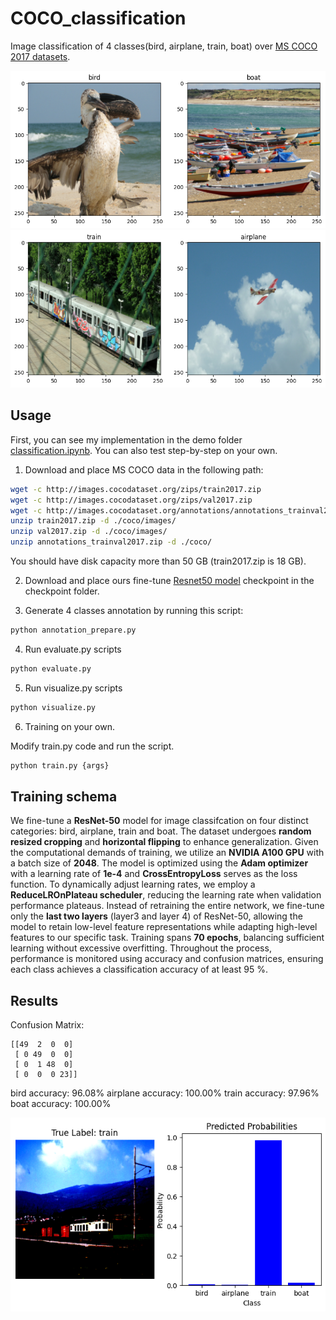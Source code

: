 # COCO_classification
Image classification of 4 classes(bird, airplane, train, boat) over [MS COCO 2017 datasets](https://cocodataset.org/#download).

![image](https://github.com/ganoliz/COCO_classification/blob/main/images/vis1.png)
![image](https://github.com/ganoliz/COCO_classification/blob/main/images/vis2.png)

## Usage

First, you can see my implementation in the demo folder [classification.ipynb](https://github.com/ganoliz/COCO_classification/blob/main/demo/classification.ipynb).
You can also test step-by-step on your own.

1. Download and place MS COCO data in the following path:

```bash
wget -c http://images.cocodataset.org/zips/train2017.zip
wget -c http://images.cocodataset.org/zips/val2017.zip
wget -c http://images.cocodataset.org/annotations/annotations_trainval2017.zip
unzip train2017.zip -d ./coco/images/
unzip val2017.zip -d ./coco/images/
unzip annotations_trainval2017.zip -d ./coco/
```
You should have disk capacity more than 50 GB (train2017.zip is 18 GB).

2. Download and place ours fine-tune [Resnet50 model](https://drive.google.com/file/d/10QcHIsOez4qxn4K93blD6f03GO_G8xSy/view?usp=sharing) checkpoint in the checkpoint folder.

3. Generate 4 classes annotation by running this script:

```bash
python annotation_prepare.py
```

4. Run evaluate.py scripts

```bash
python evaluate.py
```

5. Run visualize.py scripts

```bash
python visualize.py
```

6. Training on your own.

Modify train.py code and run the script. 

```bash
python train.py {args}
```

## Training schema
We fine-tune a **ResNet-50** model for image classifcation on four distinct categories: bird, airplane, train and boat. The dataset undergoes **random resized cropping** and **horizontal flipping** to enhance generalization. Given the computational demands of training, we utilize an **NVIDIA A100 GPU** with a batch size of **2048**.
The model is optimized using the **Adam optimizer** with a learning rate of **1e-4** and **CrossEntropyLoss** serves as the loss function. To dynamically adjust learning rates, we employ a **ReduceLROnPlateau scheduler**, reducing the learning rate when validation performance plateaus.
Instead of retraining the entire network, we fine-tune only the **last two layers** (layer3 and layer 4) of ResNet-50, allowing the model to retain low-level feature representations while adapting high-level features to our specific task.
Training spans **70 epochs**, balancing sufficient learning without excessive overfitting. Throughout the process, performance is monitored using accuracy and confusion matrices, ensuring each class achieves a classification accuracy of at least 95 %.

## Results

Confusion Matrix:
```
[[49  2  0  0]
 [ 0 49  0  0]
 [ 0  1 48  0]
 [ 0  0  0 23]]
```
bird accuracy: 96.08%
airplane accuracy: 100.00%
train accuracy: 97.96%
boat accuracy: 100.00%

![image](https://github.com/ganoliz/COCO_classification/blob/master/images/test_example.png)
